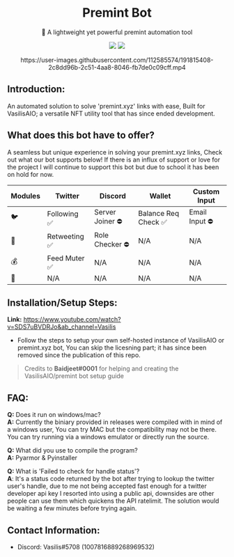 <div align="center">
  <h1>Premint Bot</h1>
  <p>🚀 A lightweight yet powerful premint automation tool</p>
  <img src="https://img.shields.io/static/v1?message=reference&color=blue&style=for-the-badge&logo=micropython&label=python">
  <img src="https://img.shields.io/github/license/QIN2DIM/hcaptcha-challenger?style=for-the-badge">
  <br>
  <p>https://user-images.githubusercontent.com/112585574/191815408-2c8dd96b-2c51-4aa8-8046-fb7de0c09cff.mp4</p>
</div>

## Introduction:
An automated solution to solve 'premint.xyz' links with ease, Built for VasilisAIO; a versatile NFT utility tool that has since ended development. 

## What does this bot have to offer?
A seamless but unique experience in solving your premint.xyz links, Check out what our bot supports below! If there is an influx of support or love for the project I will continue to support this bot but due to school it has been on hold for now.

Modules | Twitter | Discord |  Wallet | Custom Input |
--- | --- | --- | --- | --- | 
🐦 | Followingㅤ✅ | Server Joiner ⛔ | Balance Req Check ✅ | Email Input ⛔
🤖 | Retweeting ✅ | Role Checker  ⛔ | N/A | N/A
💰 | Feed Muter ✅ | N/A | N/A | N/A
📩 | N/A | N/A | N/A | N/A


## Installation/Setup Steps:
**Link:** https://www.youtube.com/watch?v=SDS7uBVDRJo&ab_channel=Vasilis

* Follow the steps to setup your own self-hosted instance of VasilisAIO or premint.xyz bot, You can skip the licesning part; it has since been removed since the publication of this repo.
> Credits to **Baidjeet#0001** for helping and creating the VasilisAIO/premint bot setup guide

## FAQ:
**Q:** Does it run on windows/mac?
<br>
**A:** Currently the biniary provided in releases were compiled with in mind of a windows user, You can try MAC but the compatibility may not be there. You can try running via a windows emulator or directly run the source.

**Q:** What did you use to compile the program?
<br>
**A:** Pyarmor & Pyinstaller

**Q:** What is 'Failed to check for handle status'?
<br>
**A**: It's a status code returned by the bot after trying to lookup the twitter user's handle, due to me not being accepted fast enough for a twitter developer api key I resorted into using a public api, downsides are other people can use them which quickens the API ratelimit. The solution would be waiting a few minutes before trying again.

## Contact Information:
* Discord: Vasilis#5708 (1007816889268969532)



